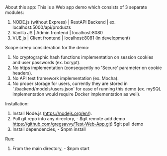 About this app:
This is a Web app demo which consists of 3 separate modules:
1. NODE.js (without Express) | RestAPI Backend  | ex. localhost:5000/api/products
2. Vanilla JS | Admin frontend | localhost:8080
3. VUE.js | Client frontend | localhost:8081 (in development)

Scope creep consideration for the demo:
1. No cryptographic hash functions implementation on session cookies and user passwords (ex. bcrypt).
2. No https implementation (consequently no 'Secure' parameter on cookie headers).
3. No API test framework implementation (ex. Mocha).
4. No proper storage for users, currently they are stored in './backend/models/users.json' for ease of running this demo (ex. mySQL implementation would require Docker implementation as well).

Installation:
1. Install Node.js (https://nodejs.org/en/).
2. Pull git repo into any directory, -
$git remote add demo https://github.com/gregsavvy/Test-Web-App.git)
$git pull demo
3. Install dependencies, -
$npm install

Run:
1. From the main directory, -
$npm start
